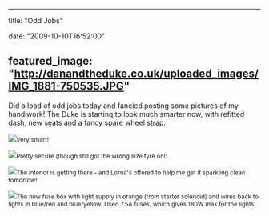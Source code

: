 
---
title: "Odd Jobs"

date: "2009-10-10T16:52:00"

featured_image: "http://danandtheduke.co.uk/uploaded_images/IMG_1881-750535.JPG"
---


Did a load of odd jobs today and fancied posting some pictures of my <span>handiwork</span>! The Duke is starting to look much smarter now, with refitted dash, new seats and a fancy spare wheel strap.

<a href="http://danandtheduke.co.uk/uploaded_images/IMG_1881-750601.JPG"><img src="/images/odd-jobs/IMG_1881-750535.JPG"/></a><span style="font-size:85%;">Very smart!</span>

<a href="http://danandtheduke.co.uk/uploaded_images/IMG_1882-750445.JPG"><img src="/images/odd-jobs/IMG_1882-750437.JPG"/></a><span style="font-size:85%;">Pretty secure (though still got the wrong size tyre on!)</span>

<a href="http://danandtheduke.co.uk/uploaded_images/IMG_1914-780081.JPG"><img src="/images/odd-jobs/IMG_1914-780076.JPG"/></a><span style="font-size:85%;">The interior is getting there - and Lorna's offered to help me get it sparkling clean tomorrow!</span>

<a href="http://danandtheduke.co.uk/uploaded_images/IMG_1924-780052.JPG"><img src="/images/odd-jobs/IMG_1924-780045.JPG"/></a><span style="font-size:85%;">The new fuse box with light supply in orange (from starter solenoid) and wires back to lights in blue/red and <span>blue</span>/yellow.  Used 7.5A fuses, which gives 180W max for the lights.
</span>